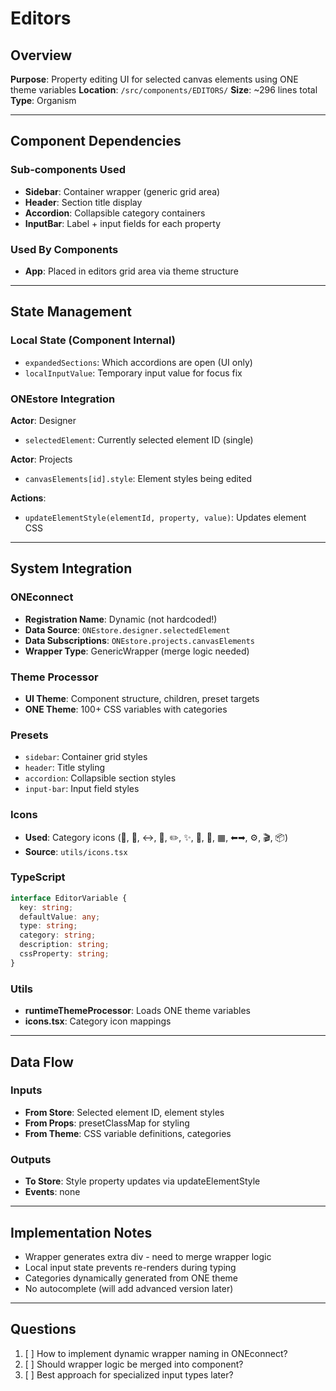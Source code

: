 # Editors

## Overview
**Purpose**: Property editing UI for selected canvas elements using ONE theme variables
**Location**: `/src/components/EDITORS/`
**Size**: ~296 lines total
**Type**: Organism

---

## Component Dependencies

### Sub-components Used
- **Sidebar**: Container wrapper (generic grid area)
- **Header**: Section title display
- **Accordion**: Collapsible category containers
- **InputBar**: Label + input fields for each property

### Used By Components
- **App**: Placed in editors grid area via theme structure

---

## State Management

### Local State (Component Internal)
- `expandedSections`: Which accordions are open (UI only)
- `localInputValue`: Temporary input value for focus fix

### ONEstore Integration
**Actor**: Designer
- `selectedElement`: Currently selected element ID (single)

**Actor**: Projects  
- `canvasElements[id].style`: Element styles being edited

**Actions**:
- `updateElementStyle(elementId, property, value)`: Updates element CSS

---

## System Integration

### ONEconnect
- **Registration Name**: Dynamic (not hardcoded!)
- **Data Source**: `ONEstore.designer.selectedElement`
- **Data Subscriptions**: `ONEstore.projects.canvasElements`
- **Wrapper Type**: GenericWrapper (merge logic needed)

### Theme Processor
- **UI Theme**: Component structure, children, preset targets
- **ONE Theme**: 100+ CSS variables with categories

### Presets
- `sidebar`: Container grid styles
- `header`: Title styling
- `accordion`: Collapsible section styles
- `input-bar`: Input field styles

### Icons
- **Used**: Category icons (📐, 📏, ↔️, 🎨, ✏️, ✨, 🔲, 📍, ▦, ⬅➡, ⚙️, 🎬, 📦)
- **Source**: `utils/icons.tsx`

### TypeScript
```typescript
interface EditorVariable {
  key: string;
  defaultValue: any;
  type: string;
  category: string;
  description: string;
  cssProperty: string;
}
```

### Utils
- **runtimeThemeProcessor**: Loads ONE theme variables
- **icons.tsx**: Category icon mappings

---

## Data Flow

### Inputs
- **From Store**: Selected element ID, element styles
- **From Props**: presetClassMap for styling
- **From Theme**: CSS variable definitions, categories

### Outputs  
- **To Store**: Style property updates via updateElementStyle
- **Events**: none

---

## Implementation Notes
- Wrapper generates extra div - need to merge wrapper logic
- Local input state prevents re-renders during typing
- Categories dynamically generated from ONE theme
- No autocomplete (will add advanced version later)

---

## Questions
1. [ ] How to implement dynamic wrapper naming in ONEconnect?
2. [ ] Should wrapper logic be merged into component?
3. [ ] Best approach for specialized input types later?